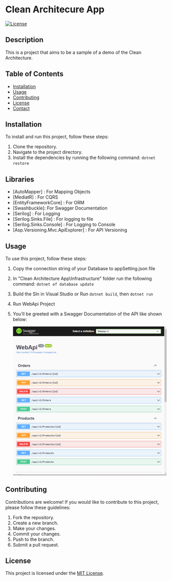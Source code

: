 # Clean Architecure App

[![License](https://img.shields.io/badge/license-MIT-blue.svg)](LICENSE)

## Description

This is a project that aims to be a sample of a demo of the Clean Architecture.

## Table of Contents

- [Installation](#installation)
- [Usage](#usage)
- [Contributing](#contributing)
- [License](#license)
- [Contact](#contact)

## Installation

To install and run this project, follow these steps:

1. Clone the repository.
2. Navigate to the project directory.
3. Install the dependencies by running the following command: `dotnet restore`

## Libraries

- [AutoMapper] : For Mapping Objects
- [MediatR] : For CQRS
- [EntityFrameworkCore] : For ORM
- [Swashbuckle]: For Swagger Documentation
- [Serilog] : For Logging
- [Serilog.Sinks.File] : For logging to file
- [Serilog.Sinks.Console] : For Logging to Console
- [Asp.Versioning.Mvc.ApiExplorer] : For API Versioning


## Usage

To use this project, follow these steps:

1. Copy the connection string of your Database to appSetting.json file
2. In "Clean Architecture App\Infrastructure" folder run the following command: `dotnet ef database update`
3. Build the Sln in Visual Studio or Run `dotnet build`, then `dotnet run`
4. Run WebApi Project
5. You'll be greeted with a Swagger Documentation of the API like shown below: 
				
	![Swagger Documentation](./swagger/image.png)



## Contributing

Contributions are welcome! If you would like to contribute to this project, please follow these guidelines:

1. Fork the repository.
2. Create a new branch.
3. Make your changes.
4. Commit your changes.
5. Push to the branch.
6. Submit a pull request.

## License

This project is licensed under the [MIT License](LICENSE).
